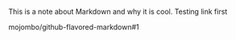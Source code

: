 This is a note about Markdown and why it is cool. Testing link first

mojombo/github-flavored-markdown#1
